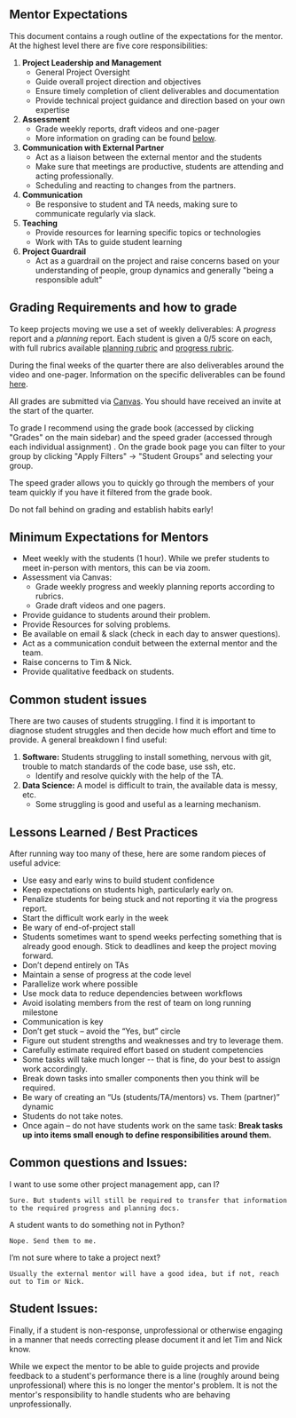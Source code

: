 ## Mentor Expectations

This document contains a rough outline of the expectations for the mentor. At the highest level there are five core responsibilities:

1. **Project Leadership and Management**
    * General Project Oversight
    * Guide overall project direction and objectives
    * Ensure timely completion of client deliverables and documentation
    * Provide technical project guidance and direction based on your own expertise
2. **Assessment**
    * Grade weekly reports, draft videos and one-pager
    * More information on grading can be found [below](#grading-requirements-and-how-to-grade).
3. **Communication with External Partner**
    * Act as a liaison between the external mentor and the students
    * Make sure that meetings are productive, students are attending and acting professionally.
    * Scheduling and reacting to changes from the partners.
2. **Communication**
    * Be responsive to student and TA needs, making sure to communicate regularly via slack.
3. **Teaching**
    * Provide resources for learning specific topics or technologies
    * Work with TAs to guide student learning
4. **Project Guardrail**
    * Act as a guardrail on the project and raise concerns based on your understanding of people, group dynamics and generally "being a responsible adult" 

## Grading Requirements and how to grade

To keep projects moving we use a set of weekly deliverables: A _progress_ report and a _planning_ report. Each student is given a 0/5 score on each, with full rubrics available [planning rubric](../rubrics/planning-doc-rubric.md) and [progress rubric](../rubrics/progress-doc-rubric.md).

During the final weeks of the quarter there are also deliverables around the video and one-pager. Information on the specific deliverables can be found [here](../README.md#finals-week-deliverables).

All grades are submitted via [Canvas](https://courses.uchicago.edu/). You should have received an invite at the start of the quarter.

To grade I recommend using the grade book (accessed by clicking "Grades" on the main sidebar) and the speed grader (accessed through each individual assignment) . On the grade book page you can filter to your group by clicking "Apply Filters" -> "Student Groups" and selecting your group.

The speed grader allows you to quickly go through the members of your team quickly if you have it filtered from the grade book.

Do not fall behind on grading and establish habits early!

## Minimum Expectations for Mentors

* Meet weekly with the students (1 hour). While we prefer students to meet in-person with mentors, this can be via zoom.
* Assessment via Canvas:
    * Grade weekly progress and weekly planning reports according to rubrics.
    * Grade draft videos and one pagers.
* Provide guidance to students around their problem.
* Provide Resources for solving problems.
* Be available on email & slack (check in each day to answer questions).
* Act as a communication conduit between the external mentor and the team.
* Raise concerns to Tim & Nick.
* Provide qualitative feedback on students.

## Common student issues

There are two causes of students struggling. I find it is important to diagnose student struggles and then decide how much effort and time to provide. A general breakdown I find useful:

1. **Software:** Students struggling to install something, nervous with git, trouble to match standards of the code base, use ssh, etc. 
    * Identify and resolve quickly with the help of the TA.
2. **Data Science:** A model is difficult to train, the available data is messy, etc.
    * Some struggling is good and useful as a learning mechanism.



## Lessons Learned / Best Practices

After running way too many of these, here are some random pieces of useful advice:

* Use easy and early wins to build student confidence
* Keep expectations on students high, particularly early on.
* Penalize students for being stuck and not reporting it via the progress report.
* Start the difficult work early in the week
* Be wary of end-of-project stall
* Students sometimes want to spend weeks perfecting something that is already good enough. Stick to deadlines and keep the project moving forward.
* Don’t depend entirely on TAs
* Maintain a sense of progress at the code level
* Parallelize work where possible
* Use mock data to reduce dependencies between workflows
* Avoid isolating members from the rest of team on long running milestone
* Communication is key
* Don’t get stuck – avoid the “Yes, but” circle
* Figure out student strengths and weaknesses and try to leverage them.
* Carefully estimate required effort based on student competencies
* Some tasks will take much longer -- that is fine, do your best to assign work accordingly. 
* Break down tasks into smaller components then you think will be required.
* Be wary of creating an “Us (students/TA/mentors) vs. Them (partner)” dynamic
* Students do not take notes. 
* Once again – do not have students work on the same task: **Break tasks up into items small enough to define responsibilities around them.**


## Common questions and Issues:

I want to use some other project management app, can I?

```Sure. But students will still be required to transfer that information to the required progress and planning docs.```

A student wants to do something not in Python?

```Nope. Send them to me.```

I’m not sure where to take a project next?

```Usually the external mentor will have a good idea, but if not, reach out to Tim or Nick.```

## Student Issues:

Finally, if a student is non-response, unprofessional or otherwise engaging in a manner that needs correcting please document it and let Tim and Nick know. 

While we expect the mentor to be able to guide projects and provide feedback to a student's performance there is a line (roughly around being unprofessional) where this is no longer the mentor's problem. It is not the mentor's responsibility to handle students who are behaving unprofessionally. 

